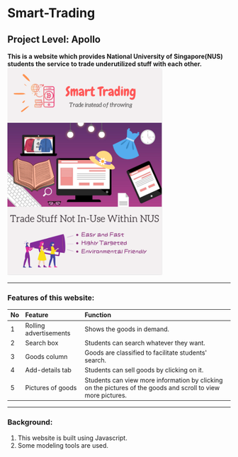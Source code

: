 # Smart-Trading 
## Project Level: Apollo
**This is a website which provides National University of Singapore(NUS) students the service to trade underutilized stuff with each other.**
<img src="https://raw.githubusercontent.com/Irislah/Smart-Trading/master/Poster.png" alt="Poster" width=350 align="bottom">
***
### Features of this website:
|No|Feature|Function|
|:-|:-|:-|
|1|Rolling advertisements|Shows the goods in demand.|
|2|Search box|Students can search whatever they want.|
|3|Goods column|Goods are classified to facilitate students' search.|
|4|Add-details tab|Students can sell goods by clicking on it.|
|5|Pictures of goods|Students can view more information by clicking on the pictures of the goods and scroll to view more pictures.|
***
### Background:
1. This website is built using Javascript.
2. Some modeling tools are used.
